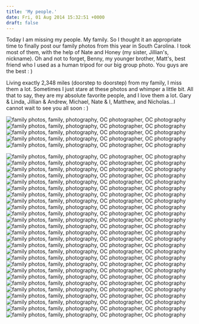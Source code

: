 ```yaml
---
title: 'My people.'
date: Fri, 01 Aug 2014 15:32:51 +0000
draft: false
---
```


Today I am missing my people. My family. So I thought it an appropriate time to finally post our family photos from this year in South Carolina. I took most of them, with the help of Nate and Honey (my sister, Jillian's, nickname). Oh and not to forget, Benny, my younger brother, Matt's, best friend who I used as a human tripod for our big group photo. You guys are the best : )

Living exactly 2,348 miles (doorstep to doorstep) from my family, I miss them a lot. Sometimes I just stare at these photos and whimper a little bit. All that to say, they are my absolute favorite people, and I love them a lot. Gary & Linda, Jillian & Andrew, Michael, Nate & I, Matthew, and Nicholas...I cannot wait to see you all soon : )

![family photos, family, photography, OC photographer, OC photography](https://djh82r8xhqebh.cloudfront.net/uploads/2014/07/stoufferfamily_blog-18.jpg) ![family photos, family, photography, OC photographer, OC photography](https://djh82r8xhqebh.cloudfront.net/uploads/2014/07/stoufferfamily_blog-17.jpg) ![family photos, family, photography, OC photographer, OC photography](https://djh82r8xhqebh.cloudfront.net/uploads/2014/07/stoufferfamily_blog-7.jpg) ![family photos, family, photography, OC photographer, OC photography](https://djh82r8xhqebh.cloudfront.net/uploads/2014/07/stoufferfamily_blog-14.jpg) ![family photos, family, photography, OC photographer, OC photography](https://djh82r8xhqebh.cloudfront.net/uploads/2014/07/stoufferfamily_blog-21.jpg) <div class="flex-ns mhn2-ns mb3"> <div class="ph2-ns w-50-ns">![family photos, family, photography, OC photographer, OC photography](https://djh82r8xhqebh.cloudfront.net/uploads/2014/07/stoufferfamily_blog-2.jpg)</div> <div class="ph2-ns w-50-ns">![family photos, family, photography, OC photographer, OC photography](https://djh82r8xhqebh.cloudfront.net/uploads/2014/07/stoufferfamily_blog-10.jpg)</div> </div> ![family photos, family, photography, OC photographer, OC photography](https://djh82r8xhqebh.cloudfront.net/uploads/2014/07/stoufferfamily_blog-13.jpg) ![family photos, family, photography, OC photographer, OC photography](https://djh82r8xhqebh.cloudfront.net/uploads/2014/07/stoufferfamily_blog-11.jpg) <div class="flex-ns mhn2-ns mb3"> <div class="ph2-ns w-50-ns">![family photos, family, photography, OC photographer, OC photography](https://djh82r8xhqebh.cloudfront.net/uploads/2014/07/stoufferfamily_blog-32.jpg)</div> <div class="ph2-ns w-50-ns">![family photos, family, photography, OC photographer, OC photography](https://djh82r8xhqebh.cloudfront.net/uploads/2014/07/stoufferfamily_blog-29.jpg)</div> </div> ![family photos, family, photography, OC photographer, OC photography](https://djh82r8xhqebh.cloudfront.net/uploads/2014/07/stoufferfamily_blog-31.jpg) ![family photos, family, photography, OC photographer, OC photography](https://djh82r8xhqebh.cloudfront.net/uploads/2014/07/stoufferfamily_blog-28.jpg) <div class="flex-ns mhn2-ns mb3"> <div class="ph2-ns w-50-ns">![family photos, family, photography, OC photographer, OC photography](https://djh82r8xhqebh.cloudfront.net/uploads/2014/07/stoufferfamily_blog-33.jpg)</div> <div class="ph2-ns w-50-ns">![family photos, family, photography, OC photographer, OC photography](https://djh82r8xhqebh.cloudfront.net/uploads/2014/07/stoufferfamily_blog-23.jpg)</div> </div> ![family photos, family, photography, OC photographer, OC photography](https://djh82r8xhqebh.cloudfront.net/uploads/2014/07/stoufferfamily_blog-4.jpg) ![family photos, family, photography, OC photographer, OC photography](https://djh82r8xhqebh.cloudfront.net/uploads/2014/07/stoufferfamily_blog-27.jpg) <div class="flex-ns mhn2-ns mb3"> <div class="ph2-ns w-50-ns">![family photos, family, photography, OC photographer, OC photography](https://djh82r8xhqebh.cloudfront.net/uploads/2014/07/stoufferfamily_blog-6.jpg)</div> <div class="ph2-ns w-50-ns">![family photos, family, photography, OC photographer, OC photography](https://djh82r8xhqebh.cloudfront.net/uploads/2014/07/stoufferfamily_blog-15.jpg)</div> </div> ![family photos, family, photography, OC photographer, OC photography](https://djh82r8xhqebh.cloudfront.net/uploads/2014/07/stoufferfamily_blog-12.jpg) <div class="flex-ns mhn2-ns mb3"> <div class="ph2-ns w-50-ns">![family photos, family, photography, OC photographer, OC photography](https://djh82r8xhqebh.cloudfront.net/uploads/2014/07/stoufferfamily_blog-9.jpg)</div> <div class="ph2-ns w-50-ns">![family photos, family, photography, OC photographer, OC photography](https://djh82r8xhqebh.cloudfront.net/uploads/2014/07/stoufferfamily_blog-5.jpg)</div> </div> ![family photos, family, photography, OC photographer, OC photography](https://djh82r8xhqebh.cloudfront.net/uploads/2014/07/stoufferfamily_blog-20.jpg) ![family photos, family, photography, OC photographer, OC photography](https://djh82r8xhqebh.cloudfront.net/uploads/2014/07/stoufferfamily_blog-24.jpg) ![family photos, family, photography, OC photographer, OC photography](https://djh82r8xhqebh.cloudfront.net/uploads/2014/07/stoufferfamily_blog-3.jpg) <div class="flex-ns mhn2-ns mb3"> <div class="ph2-ns w-50-ns">![family photos, family, photography, OC photographer, OC photography](https://djh82r8xhqebh.cloudfront.net/uploads/2014/07/stoufferfamily_blog-19.jpg)</div> <div class="ph2-ns w-50-ns">![family photos, family, photography, OC photographer, OC photography](https://djh82r8xhqebh.cloudfront.net/uploads/2014/07/stoufferfamily_blog-22.jpg)</div> </div> ![family photos, family, photography, OC photographer, OC photography](https://djh82r8xhqebh.cloudfront.net/uploads/2014/07/stoufferfamily_blog-16.jpg) <div class="flex-ns mhn2-ns mb3"> <div class="ph2-ns w-50-ns">![family photos, family, photography, OC photographer, OC photography](https://djh82r8xhqebh.cloudfront.net/uploads/2014/07/stoufferfamily_blog-30.jpg)</div> <div class="ph2-ns w-50-ns">![family photos, family, photography, OC photographer, OC photography](https://djh82r8xhqebh.cloudfront.net/uploads/2014/07/stoufferfamily_blog-1.jpg)</div> </div> ![family photos, family, photography, OC photographer, OC photography](https://djh82r8xhqebh.cloudfront.net/uploads/2014/07/stoufferfamily_blog-26.jpg)